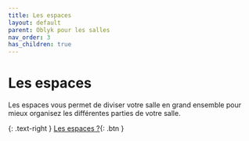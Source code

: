 ```yaml
---
title: Les espaces
layout: default
parent: Oblyk pour les salles
nav_order: 3
has_children: true
---
```


# Les espaces

Les espaces vous permet de diviser votre salle en grand ensemble pour mieux organisez les différentes parties de votre salle. 

{: .text-right }
[Les espaces ?](concept){: .btn }